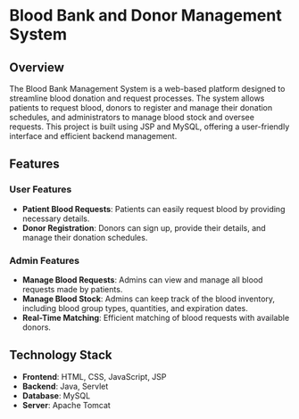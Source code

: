 # Blood Bank and Donor Management System

## Overview

The Blood Bank Management System is a web-based platform designed to streamline blood donation and request processes. The system allows patients to request blood, donors to register and manage their donation schedules, and administrators to manage blood stock and oversee requests. This project is built using JSP and MySQL, offering a user-friendly interface and efficient backend management.

## Features

### User Features
- **Patient Blood Requests**: Patients can easily request blood by providing necessary details.
- **Donor Registration**: Donors can sign up, provide their details, and manage their donation schedules.

### Admin Features
- **Manage Blood Requests**: Admins can view and manage all blood requests made by patients.
- **Manage Blood Stock**: Admins can keep track of the blood inventory, including blood group types, quantities, and expiration dates.
- **Real-Time Matching**: Efficient matching of blood requests with available donors.

## Technology Stack

- **Frontend**: HTML, CSS, JavaScript, JSP
- **Backend**: Java, Servlet
- **Database**: MySQL
- **Server**: Apache Tomcat



